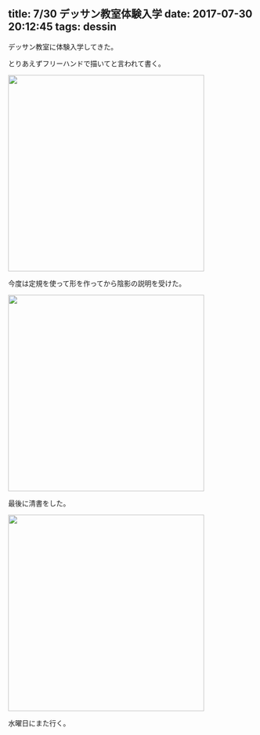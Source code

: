 title: 7/30 デッサン教室体験入学
date: 2017-07-30 20:12:45
tags: dessin
---
デッサン教室に体験入学してきた。

とりあえずフリーハンドで描いてと言われて書く。

<img src="/img/20170730/1.jpg" width="400px">

今度は定規を使って形を作ってから陰影の説明を受けた。

<img src="/img/20170730/2.jpg" width="400px">

最後に清書をした。

<img src="/img/20170730/3.jpg" width="400px">

水曜日にまた行く。
